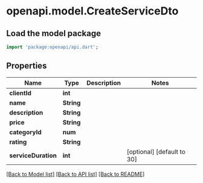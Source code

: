 # openapi.model.CreateServiceDto

## Load the model package
```dart
import 'package:openapi/api.dart';
```

## Properties
Name | Type | Description | Notes
------------ | ------------- | ------------- | -------------
**clientId** | **int** |  | 
**name** | **String** |  | 
**description** | **String** |  | 
**price** | **String** |  | 
**categoryId** | **num** |  | 
**rating** | **String** |  | 
**serviceDuration** | **int** |  | [optional] [default to 30]

[[Back to Model list]](../README.md#documentation-for-models) [[Back to API list]](../README.md#documentation-for-api-endpoints) [[Back to README]](../README.md)


